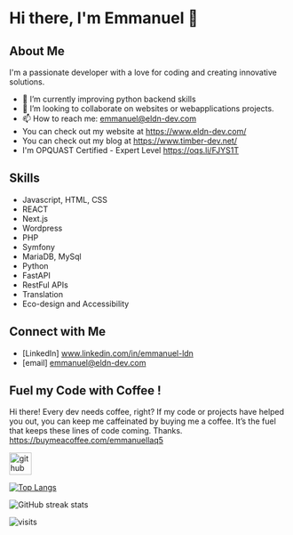 # Hi there, I'm Emmanuel 👋

## About Me
I'm a passionate developer with a love for coding and creating innovative solutions. 

- 🌱 I’m currently improving python backend skills
- 👯 I’m looking to collaborate on websites or webapplications projects.
- 📫 How to reach me: emmanuel@eldn-dev.com
- You can check out my website at https://www.eldn-dev.com/
- You can check out my blog at https://www.timber-dev.net/
- I'm OPQUAST Certified - Expert Level https://oqs.li/FJYS1T


## Skills
- Javascript, HTML, CSS
- REACT
- Next.js
- Wordpress
- PHP
- Symfony
- MariaDB, MySql
- Python
- FastAPI
- RestFul APIs
- Translation
- Eco-design and Accessibility

## Connect with Me
- [LinkedIn] www.linkedin.com/in/emmanuel-ldn
- [email] emmanuel@eldn-dev.com

## Fuel my Code with Coffee !

Hi there! Every dev needs coffee, right? If my code or projects have helped you out, you can keep me caffeinated by buying me a coffee. It’s the fuel that keeps these lines of code coming. Thanks.
https://buymeacoffee.com/emmanuellaq5

[<img src='https://cdn.jsdelivr.net/npm/simple-icons@3.0.1/icons/github.svg' alt='github' height='40'>](https://github.com/elastra-fr)  

[![Top Langs](https://github-readme-stats.vercel.app/api/top-langs/?username=elastra-fr)](https://github.com/anuraghazra/github-readme-stats)

![GitHub streak stats](https://streak-stats.demolab.com/?user=elastra-fr)  

![visits](https://img.shields.io/badge/dynamic/json?color=success&label=visits&query=value&url=https://api.countapi.xyz/hit/elastra.elastra-fr)


